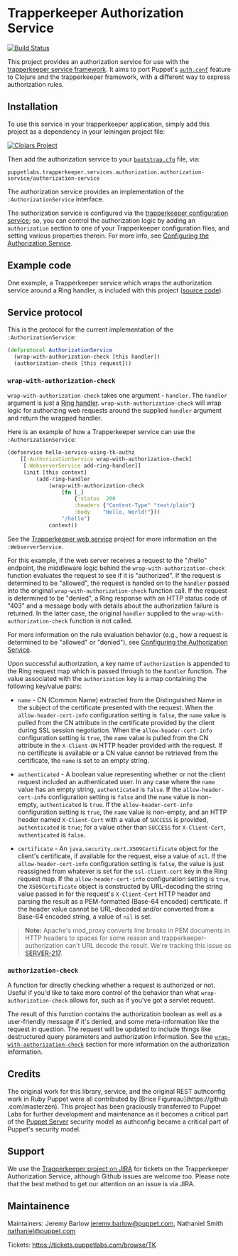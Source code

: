 # Trapperkeeper Authorization Service

[![Build Status](https://travis-ci.org/puppetlabs/trapperkeeper-authorization.svg?branch=master)](https://travis-ci.org/puppetlabs/trapperkeeper-authorization)

This project provides an authorization service for use with the
[trapperkeeper service framework](https://github.com/puppetlabs/trapperkeeper).
It aims to port Puppet's
[`auth.conf`](https://docs.puppetlabs.com/puppet/latest/reference/config_file_auth.html)
feature to Clojure and the trapperkeeper framework, with a different way to 
express authorization rules.

## Installation

To use this service in your trapperkeeper application, simply add this project
as a dependency in your leiningen project file:

[![Clojars Project](http://clojars.org/puppetlabs/trapperkeeper-authorization/latest-version.svg)](http://clojars.org/puppetlabs/trapperkeeper-authorization)

Then add the authorization service to your
[`bootstrap.cfg`](https://github.com/puppetlabs/trapperkeeper/wiki/Bootstrapping)
file, via:

    puppetlabs.trapperkeeper.services.authorization.authorization-service/authorization-service

The authorization service provides an implementation of the
 `:AuthorizationService` interface.

The authorization service is configured via the
[trapperkeeper configuration service](https://github.com/puppetlabs/trapperkeeper/wiki/Built-in-Configuration-Service);
so, you can control the authorization logic by adding an `authorization` section
to one of your Trapperkeeper configuration files, and setting various 
properties therein.  For more info, see
[Configuring the Authorization Service](doc/authorization-config.md).

## Example code

One example, a Trapperkeeper service which wraps the authorization service
around a Ring handler, is included with this project
([source code](./examples/ring_app/README.md)).

## Service protocol

This is the protocol for the current implementation of the `:AuthorizationService`:

~~~~clj
(defprotocol AuthorizationService
  (wrap-with-authorization-check [this handler])
  (authorization-check [this request]))
~~~~

### `wrap-with-authorization-check`

`wrap-with-authorization-check` takes one argument - `handler`.  The `handler`
argument is just a
[Ring handler](https://github.com/ring-clojure/ring/wiki/Concepts#handlers).
`wrap-with-authorization-check` will wrap logic for authorizing web requests 
around the supplied `handler` argument and return the wrapped handler.

Here is an example of how a Trapperkeeper service can use the
`:AuthorizationService`:

~~~~clj
(defservice hello-service-using-tk-authz
    [[:AuthorizationService wrap-with-authorization-check]
     [:WebserverService add-ring-handler]]
     (init [this context]
         (add-ring-handler
             (wrap-with-authorization-check
                 (fn [_]
                     {:status  200
                     :headers {"Content-Type" "text/plain"}
                     :body    "Hello, World!"}))
                 "/hello")
             context))
~~~~

See the
[Trapperkeeper web service](https://github.com/puppetlabs/trapperkeeper-webserver-jetty9)
project for more information on the `:WebserverService`.

For this example, if the web server receives a request to the "/hello"
endpoint, the middleware logic behind the `wrap-with-authorization-check` 
function evaluates the request to see if it is "authorized".  If the
request is determined to be "allowed", the request is handed on to
the `handler` passed into the original `wrap-with-authorization-check` 
function call.  If the request is determined to be "denied", a Ring response
with an HTTP status code of "403" and a message body with details about the 
authorization failure is returned.  In the latter case, the original 
`handler` supplied to the `wrap-with-authorization-check` function is not
called.

For more information on the rule evaluation behavior (e.g., how a request is
determined to be "allowed" or "denied"), see
[Configuring the Authorization Service](doc/authorization-config.md).

Upon successful authorization, a key name of `authorization` is appended to
the Ring request map which is passed through to the `handler` function.  The
value associated with the `authorization` key is a map containing the
following key/value pairs:

* `name` - CN (Common Name) extracted from the Distinguished Name in the
  subject of the certificate presented with the request.  When the
  `allow-header-cert-info` configuration setting is `false`, the `name` value
  is pulled from the CN attribute in the certificate provided by the client
  during SSL session negotiation.  When the `allow-header-cert-info`
  configuration setting is `true`, the `name` value is pulled from the CN
   attribute in the `X-Client-DN` HTTP header provided with the request.
  If no certificate is available or a CN value cannot be retrieved from the
  certificate, the `name` is set to an empty string.

* `authenticated` - A boolean value representing whether or not the client
  request included an authenticated user.  In any case where the `name` value
  has an empty string, `authenticated` is `false`.  If the
  `allow-header-cert-info` configuration setting is `false` and the `name` value
  is non-empty, `authenticated` is `true`.  If the `allow-header-cert-info`
  configuration setting is `true`, the `name` value is non-empty, and an HTTP
  header named `X-Client-Cert` with a value of `SUCCESS` is provided,
  `authenticated` is `true`; for a value other than `SUCCESS` for
  `X-Client-Cert`, `authenticated` is `false`.

* `certificate` - An `java.security.cert.X509Certificate` object for the client's
  certificate, if available for the request, else a value of `nil`.  If the
  `allow-header-cert-info` configuration setting is `false`, the value is just
  reassigned from whatever is set for the `ssl-client-cert` key in the Ring
  request map.  If the `allow-header-cert-info` configuration setting is `true`,
  the `X509Certificate` object is constructed by URL-decoding the string
  value passed in for the request's `X-Client-Cert` HTTP header and parsing
  the result as a PEM-formatted (Base-64 encoded) certificate.  If the header
  value cannot be URL-decoded and/or converted from a Base-64 encoded string, a
  value of `nil` is set.
  
> **Note:** Apache's mod_proxy converts line breaks in PEM documents in HTTP
headers to spaces for some reason and trapperkeeper-authorization can't URL
decode the result.  We're tracking this issue as
[SERVER-217](https://tickets.puppetlabs.com/browse/SERVER-217).

### `authorization-check`

A function for directly checking whether a request is authorized or not.
Useful if you'd like to take more control of the behavior than what
`wrap-authorization-check` allows for, such as if you've got a servlet request.

The result of this function contains the authorization boolean as well as a
user-friendly message if it's denied, and some meta-information like the
request in question. The request will be updated to include things like
destructured query parameters and authorization information.
See the [`wrap-with-authorization-check`](#wrap-with-authorization-check)
section for more information on the authorization information.

## Credits

The original work for this library, service, and the original REST authconfig
work in Ruby Puppet were all contributed by [Brice Figureau](https://github
.com/masterzen).  This project has been graciously transferred to Puppet Labs for
further development and maintenance as it becomes a critical part of the
[Puppet Server](https://github.com/puppetlabs/puppet-server) security model as
authconfig became a critical part of Puppet's security model.

## Support

We use the
[Trapperkeeper project on JIRA](https://tickets.puppetlabs.com/browse/TK) for
tickets on the Trapperkeeper Authorization Service, although Github issues 
are welcome too.  Please note that the best method to get our attention on an
issue is via JIRA.

## Maintainence

Maintainers: Jeremy Barlow <jeremy.barlow@puppet.com>, Nathaniel Smith <nathaniel@puppet.com>

Tickets: https://tickets.puppetlabs.com/browse/TK
